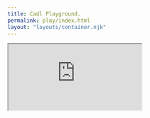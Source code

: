 ```yaml
---
title: Cadl Playground.
permalink: play/index.html
layout: "layouts/container.njk"
---
```


<div class="playground">
    <div class="play-iframe">
        <iframe title="Cadl Playground" src="https://cadlplayground.z22.web.core.windows.net/"></iframe>
    </div>
</div>
